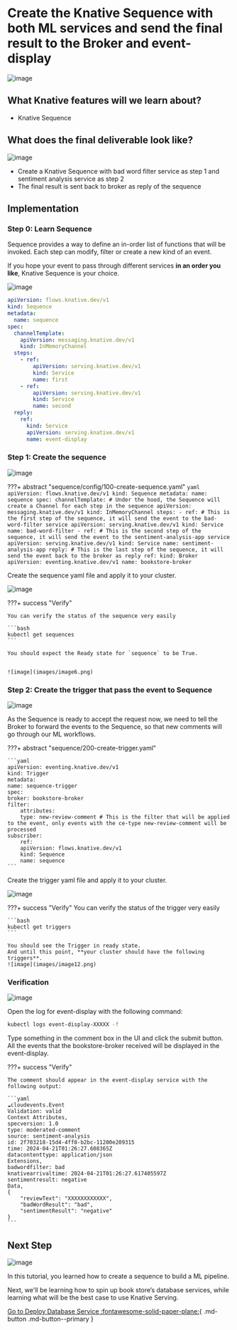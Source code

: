 # **Create the Knative Sequence with both ML services and send the final result to the Broker and event-display**

![image](images/image8.png)

## **What Knative features will we learn about?**

- Knative Sequence

## **What does the final deliverable look like?**

![image](images/image1.png)

- Create a Knative Sequence with bad word filter service as step 1 and sentiment analysis service as step 2
- The final result is sent back to broker as reply of the sequence

## **Implementation**

### **Step 0: Learn Sequence**

Sequence provides a way to define an in-order list of functions that will be invoked. Each step can modify, filter or create a new kind of an event.

If you hope your event to pass through different services **in an order you like**, Knative Sequence is your choice.

![image](images/image3.png)


```yaml
apiVersion: flows.knative.dev/v1
kind: Sequence
metadata:
  name: sequence
spec:
  channelTemplate:
    apiVersion: messaging.knative.dev/v1
    kind: InMemoryChannel
  steps:
    - ref:
        apiVersion: serving.knative.dev/v1
        kind: Service
        name: first
    - ref:
        apiVersion: serving.knative.dev/v1
        kind: Service
        name: second
  reply:
    ref:
      kind: Service
      apiVersion: serving.knative.dev/v1
      name: event-display
```

### **Step 1: Create the sequence**

![image](images/image9.png)

???+ abstract "sequence/config/100-create-sequence.yaml"
    ```yaml
    apiVersion: flows.knative.dev/v1
    kind: Sequence
    metadata:
    name: sequence
    spec:
    channelTemplate: # Under the hood, the Sequence will create a Channel for each step in the sequence
        apiVersion: messaging.knative.dev/v1
        kind: InMemoryChannel
    steps:
        - ref: # This is the first step of the sequence, it will send the event to the bad-word-filter service
            apiVersion: serving.knative.dev/v1
            kind: Service
            name: bad-word-filter
        - ref: # This is the second step of the sequence, it will send the event to the sentiment-analysis-app service
            apiVersion: serving.knative.dev/v1
            kind: Service
            name: sentiment-analysis-app
    reply: # This is the last step of the sequence, it will send the event back to the broker as reply
        ref:
        kind: Broker
        apiVersion: eventing.knative.dev/v1
        name: bookstore-broker
    ```

Create the sequence yaml file and apply it to your cluster.

![image](images/image10.png)

???+ success "Verify"

    You can verify the status of the sequence very easily

    ```bash
    kubectl get sequences
    ```

    You should expect the Ready state for `sequence` to be True.


    ![image](images/image6.png)

### **Step 2: Create the trigger that pass the event to Sequence**

![image](images/image7.png)

As the Sequence is ready to accept the request now, we need to tell the Broker to forward the events to the Sequence, so that new comments will go through our ML workflows.


???+ abstract "sequence/200-create-trigger.yaml"

    ```yaml
    apiVersion: eventing.knative.dev/v1
    kind: Trigger
    metadata:
    name: sequence-trigger
    spec:
    broker: bookstore-broker
    filter:
        attributes:
        type: new-review-comment # This is the filter that will be applied to the event, only events with the ce-type new-review-comment will be processed
    subscriber:
        ref:
        apiVersion: flows.knative.dev/v1
        kind: Sequence
        name: sequence
    ```

Create the trigger yaml file and apply it to your cluster.

![image](images/image2.png)

???+ success "Verify"
    You can verify the status of the trigger very easily

    ```bash
    kubectl get triggers
    ```

    You should see the Trigger in ready state.
    And until this point, **your cluster should have the following triggers**.
    ![image](images/image12.png)



### **Verification**

![image](images/image11.png)

Open the log for event-display with the following command:

```bash
kubectl logs event-display-XXXXX -f
```

Type something in the comment box in the UI and click the submit button. All the events that the bookstore-broker received will be displayed in the event-display.

???+ success "Verify"

    The comment should appear in the event-display service with the following output:

    ```yaml
    ☁️cloudevents.Event
    Validation: valid
    Context Attributes,
    specversion: 1.0
    type: moderated-comment
    source: sentiment-analysis
    id: 2f703218-15d4-4ff8-b2bc-11200e209315
    time: 2024-04-21T01:26:27.608365Z
    datacontenttype: application/json
    Extensions,
    badwordfilter: bad
    knativearrivaltime: 2024-04-21T01:26:27.617405597Z
    sentimentresult: negative
    Data,
    {
        "reviewText": "XXXXXXXXXXXX",
        "badWordResult": "bad",
        "sentimentResult": "negative"
    }
    ```

## **Next Step**

![image](images/image4.png)

In this tutorial, you learned how to create a sequence to build a ML pipeline.

Next, we'll be learning how to spin up book store’s database services, while learning what will be the best case to use Knative Serving.

[Go to Deploy Database Service :fontawesome-solid-paper-plane:](../page-5/pg5-db-svc.md){ .md-button .md-button--primary }